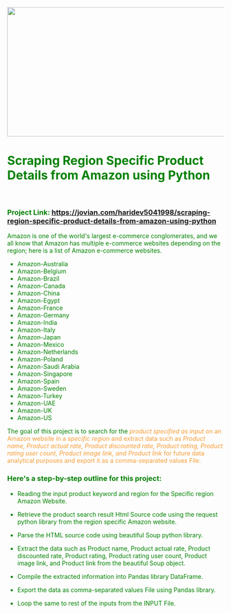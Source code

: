 <img src="https://cdn2.downdetector.com/static/uploads/logo/amazon.png" style="width:800px;height:300px;align=center;">
<br>
    
#  <font color=green>Scraping Region Specific Product Details from Amazon using Python
<br>

### Project Link: https://jovian.com/haridev5041998/scraping-region-specific-product-details-from-amazon-using-python

<p> Amazon is one of the world's largest e-commerce conglomerates, and we all know that Amazon has multiple e-commerce websites depending on the region; here is a list of Amazon e-commerce websites.</p>
    <ul>
       <li><font color=green>Amazon-Australia</li>
<li><font color=green>Amazon-Belgium</li>
<li><font color=green>Amazon-Brazil</li>
<li><font color=green>Amazon-Canada</li>
<li><font color=green>Amazon-China</li>
<li><font color=green>Amazon-Egypt</li>
<li><font color=green>Amazon-France</li>
<li><font color=green>Amazon-Germany</li>
<li><font color=green>Amazon-India</li>
<li><font color=green>Amazon-Italy</li>
<li><font color=green>Amazon-Japan</li>
<li><font color=green>Amazon-Mexico</li>
<li><font color=green>Amazon-Netherlands</li>
<li><font color=green>Amazon-Poland</li>
<li><font color=green>Amazon-Saudi Arabia</li>
<li><font color=green>Amazon-Singapore</li>
<li><font color=green>Amazon-Spain</li>
<li><font color=green>Amazon-Sweden</li>
<li><font color=green>Amazon-Turkey</li>
<li><font color=green>Amazon-UAE</li>
<li><font color=green>Amazon-UK</li>
<li><font color=green>Amazon-US</li>
    </ul>

    
                                                                    

    
    
    

<p> The goal of this project is to search for the <i><font color=#f79b34>product specified as input</i> on an Amazon website in a <i><font color=#f79b34>specific region</i> and extract data such as <i><font color=#f79b34>Product name, Product actual rate, Product discounted rate, Product rating, Product rating user count, Product image link, and Product link</i> for future data analytical purposes and export it as a comma-separated values File.</p>


### <font color=green> Here's a step-by-step outline for this project:

* Reading the input product keyword and region for the Specific region Amazon Website.

* Retrieve the product  search result Html Source code using the request python library from the region specific Amazon website.

* Parse the HTML source code using beautiful Soup python library.

* Extract the data such as Product name, Product actual rate, Product discounted rate, Product rating, Product rating user count, Product image link, and Product link from the beautiful Soup object.

* Compile the extracted information into Pandas library DataFrame.

* Export the data as comma-separated values File using Pandas library.

* Loop the same to rest of the inputs from the INPUT File.
